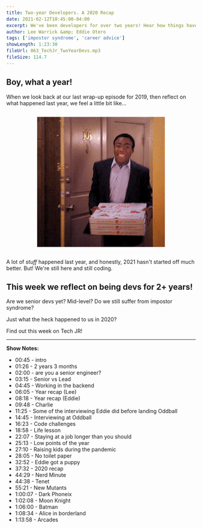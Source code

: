 ```yaml
---
title: Two-year Developers. A 2020 Recap
date: 2021-02-12T10:45:00-04:00
excerpt: We've been developers for over two years! Hear how things have changed for us in 2020 and beyond.
author: Lee Warrick &amp; Eddie Otero
tags: ['impostor syndrome', 'career advice']
showLength: 1:23:30
fileUrl: 063_TechJr_TwoYearDevs.mp3
fileSize: 114.7
---
```


## Boy, what a year!

When we look back at our last wrap-up episode for 2019, then reflect on what happened last year, we feel a little bit like...

<div style="display: flex; justify-content: center">

  ![Donald Glover watches an apartment burn](./glover.gif)

</div>

A lot of _stuff_ happened last year, and honestly, 2021 hasn't started off much better. But! We're still here and still coding.

## This week we reflect on being devs for 2+ years!

Are we senior devs yet? Mid-level? Do we still suffer from impostor syndrome?

Just what the heck happened to us in 2020?

Find out this week on Tech JR!

---

**Show Notes:**

* 00:45 - intro
* 01:26 - 2 years 3 months
* 02:00 - are you a senior engineer?
* 03:15 - Senior vs Lead
* 04:45 - Working in the backend
* 06:05 - Year recap (Lee)
* 08:18 - Year recap (Eddie)
* 09:48 - Charlie
* 11:25 - Some of the interviewing Eddie did before landing Oddball
* 14:45 - Interviewing at Oddball
* 16:23 - Code challenges
* 18:58 - Life lesson
* 22:07 - Staying at a job longer than you should
* 25:13 - Low points of the year
* 27:10 - Raising kids during the pandemic
* 28:05 - No toilet paper
* 32:52 - Eddie got a puppy
* 37:32 - 2020 recap
* 44:29 - Nerd Minute
* 44:38 - Tenet
* 55:21 - New Mutants
* 1:00:07 - Dark Phoneix
* 1:02:08 - Moon Knight
* 1:06:00 - Batman
* 1:08:34 - Alice in borderland
* 1:13:58 - Arcades
